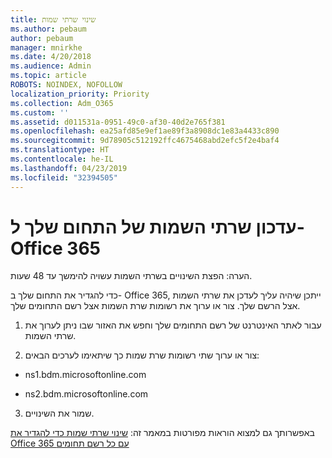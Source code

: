 ```yaml
---
title: שינוי שרתי שמות
ms.author: pebaum
author: pebaum
manager: mnirkhe
ms.date: 4/20/2018
ms.audience: Admin
ms.topic: article
ROBOTS: NOINDEX, NOFOLLOW
localization_priority: Priority
ms.collection: Adm_O365
ms.custom: ''
ms.assetid: d011531a-0951-49c0-af30-40d2e765f381
ms.openlocfilehash: ea25afd85e9ef1ae89f3a8908dc1e83a4433c890
ms.sourcegitcommit: 9d78905c512192ffc4675468abd2efc5f2e4baf4
ms.translationtype: HT
ms.contentlocale: he-IL
ms.lasthandoff: 04/23/2019
ms.locfileid: "32394505"
---
```

# <a name="update-your-domain-nameservers-to-office-365"></a>עדכון שרתי השמות של התחום שלך ל- Office 365

הערה: הפצת השינויים בשרתי השמות עשויה להימשך עד 48 שעות.
  
כדי להגדיר את התחום שלך ב- Office 365, ייתכן שיהיה עליך לעדכן את שרתי השמות אצל הרשם שלך. צור או ערוך את רשומות שרת השמות אצל רשם התחומים שלך.
  
1. עבור לאתר האינטרנט של רשם התחומים שלך וחפש את האזור שבו ניתן לערוך את שרתי השמות.
    
2. צור או ערוך שתי רשומות שרת שמות כך שיתאימו לערכים הבאים:
    
  - ns1.bdm.microsoftonline.com
    
  - ns2.bdm.microsoftonline.com
    
3. שמור את השינויים.
    
באפשרותך גם למצוא הוראות מפורטות במאמר זה: [שינוי שרתי שמות כדי להגדיר את Office 365 עם כל רשם תחומים](https://support.office.com/article/Change-nameservers-at-any-domain-registrar-to-set-up-Office-365-a8b487a9-2a45-4581-9dc4-5d28a47010a2.aspx)
  

